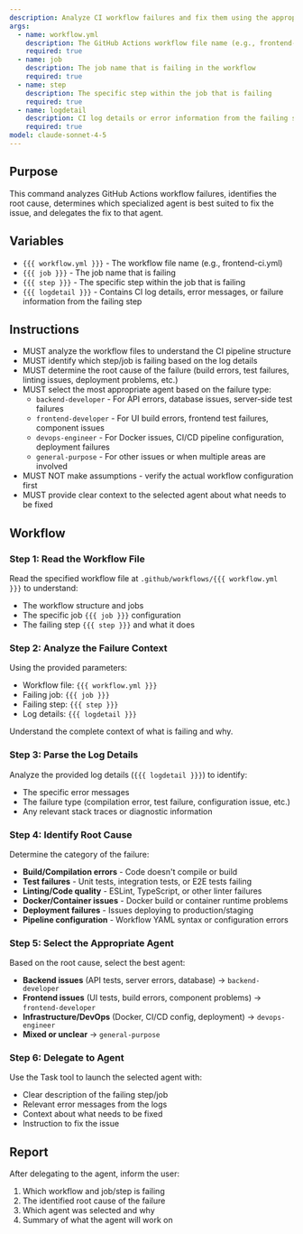 ```yaml
---
description: Analyze CI workflow failures and fix them using the appropriate agent
args:
  - name: workflow.yml
    description: The GitHub Actions workflow file name (e.g., frontend-ci.yml)
    required: true
  - name: job
    description: The job name that is failing in the workflow
    required: true
  - name: step
    description: The specific step within the job that is failing
    required: true
  - name: logdetail
    description: CI log details or error information from the failing step
    required: true
model: claude-sonnet-4-5
---
```


## Purpose

This command analyzes GitHub Actions workflow failures, identifies the root cause, determines which specialized agent is best suited to fix the issue, and delegates the fix to that agent.

## Variables

- `{{{ workflow.yml }}}` - The workflow file name (e.g., frontend-ci.yml)
- `{{{ job }}}` - The job name that is failing
- `{{{ step }}}` - The specific step within the job that is failing
- `{{{ logdetail }}}` - Contains CI log details, error messages, or failure information from the failing step

## Instructions

- MUST analyze the workflow files to understand the CI pipeline structure
- MUST identify which step/job is failing based on the log details
- MUST determine the root cause of the failure (build errors, test failures, linting issues, deployment problems, etc.)
- MUST select the most appropriate agent based on the failure type:
  - `backend-developer` - For API errors, database issues, server-side test failures
  - `frontend-developer` - For UI build errors, frontend test failures, component issues
  - `devops-engineer` - For Docker issues, CI/CD pipeline configuration, deployment failures
  - `general-purpose` - For other issues or when multiple areas are involved
- MUST NOT make assumptions - verify the actual workflow configuration first
- MUST provide clear context to the selected agent about what needs to be fixed

## Workflow

### Step 1: Read the Workflow File

Read the specified workflow file at `.github/workflows/{{{ workflow.yml }}}` to understand:
- The workflow structure and jobs
- The specific job `{{{ job }}}` configuration
- The failing step `{{{ step }}}` and what it does

### Step 2: Analyze the Failure Context

Using the provided parameters:
- Workflow file: `{{{ workflow.yml }}}`
- Failing job: `{{{ job }}}`
- Failing step: `{{{ step }}}`
- Log details: `{{{ logdetail }}}`

Understand the complete context of what is failing and why.

### Step 3: Parse the Log Details

Analyze the provided log details (`{{{ logdetail }}}`) to identify:
- The specific error messages
- The failure type (compilation error, test failure, configuration issue, etc.)
- Any relevant stack traces or diagnostic information

### Step 4: Identify Root Cause

Determine the category of the failure:
- **Build/Compilation errors** - Code doesn't compile or build
- **Test failures** - Unit tests, integration tests, or E2E tests failing
- **Linting/Code quality** - ESLint, TypeScript, or other linter failures
- **Docker/Container issues** - Docker build or container runtime problems
- **Deployment failures** - Issues deploying to production/staging
- **Pipeline configuration** - Workflow YAML syntax or configuration errors

### Step 5: Select the Appropriate Agent

Based on the root cause, select the best agent:
- **Backend issues** (API tests, server errors, database) → `backend-developer`
- **Frontend issues** (UI tests, build errors, component problems) → `frontend-developer`
- **Infrastructure/DevOps** (Docker, CI/CD config, deployment) → `devops-engineer`
- **Mixed or unclear** → `general-purpose`

### Step 6: Delegate to Agent

Use the Task tool to launch the selected agent with:
- Clear description of the failing step/job
- Relevant error messages from the logs
- Context about what needs to be fixed
- Instruction to fix the issue

## Report

After delegating to the agent, inform the user:
1. Which workflow and job/step is failing
2. The identified root cause of the failure
3. Which agent was selected and why
4. Summary of what the agent will work on
